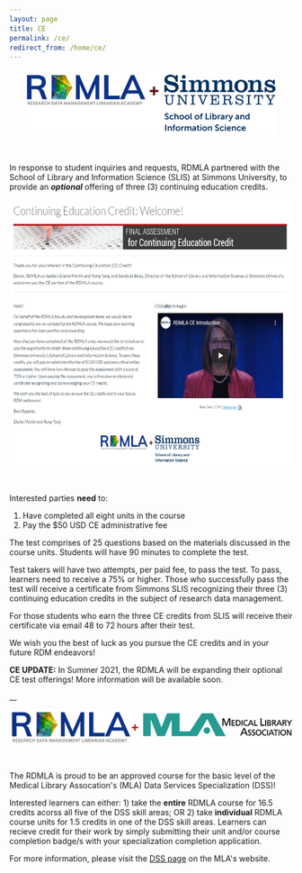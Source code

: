 ```yaml
---
layout: page
title: CE
permalink: /ce/
redirect_from: /home/ce/
---
```


<p align="center"><img src="/images/icons_logos/rdmla_logo/RDMLA_SLIS_logo_450px.png" alt="RDMLA and SLIS Logos"></p> <br>

In response to student inquiries and requests, RDMLA partnered with the School of Library and Information Science (SLIS) at Simmons University, to provide an _**optional**_ offering of three (3) continuing education credits.

<p align="center"><img src="/images/display-images/CE_Welcome.PNG" alt="CE Welcome Page" style="width:600px; height:474px"></p> <br>

Interested parties **need** to:
1. Have completed all eight units in the course
2. Pay the $50 USD CE administrative fee

The test comprises of 25 questions based on the materials discussed in the course units. Students will have 90 minutes to complete the test. 

Test takers will have two attempts, per paid fee, to pass the test. To pass, learners need to receive a 75% or higher. Those who successfully pass the test will receive a certificate from Simmons SLIS recognizing their three (3) continuing education credits in the subject of research data management.

For those students who earn the three CE credits from SLIS will receive their certificate via email 48 to 72 hours after their test.

We wish you the best of luck as you pursue the CE credits and in your future RDM endeavors!

**CE UPDATE:** In Summer 2021, the RDMLA will be expanding their optional CE test offerings! More information will be available soon.

__

<p align="center"><img src="/images/display-images/RDMLA+MLA Logos - 450px.png" alt="RDMLA and MLA Logos"></p> <br>

The RDMLA is proud to be an approved course for the basic level of the Medical Library Assocation's (MLA) Data Services Specialization (DSS)! 

Interested learners can either: 1) take the **entire** RDMLA course for 16.5 credits acorss all five of the DSS skill areas; OR 2) take **individual** RDMLA course units for 1.5 credits in one of the DSS skill areas. Learners can recieve credit for their work by simply submitting their unit and/or course completion badge/s with your specialization completion application.

For more information, please visit the <a href="https://www.mlanet.org/p/cm/ld/fid=1792" target="_blank">DSS page</a> on the MLA's website.
